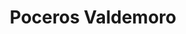 ---
id: 'service-17'
title: 'Poceros Valdemoro'
title2: 'Desatascos en Valdemoro'
lugar: 'Valdemoro'
mediumImage: 'renovation-lg.webp'
largeImage: 'desatascosvaldemoro-md.webp'
detailBreadcrumbSubTitle: 'Single Service'
metaContent: "✅Poceros en Valdemoro. 🔝 Empresa de desatascos en Valdemoro 24 horas. 📢 Desatrancos baratos con los mejores precios. ☎️​ 680 394 539"
detailBreadcrumbDesc: 'Empresa de poceros en Valdemoro con los mejores precios'

detailSubTitle: 'Empresa de poceros en Valdemoro con los mejores precios. Llámanos y compruébalo'

parrafo: "Los mejores precios en desatascos en Valdemoro, mejoramos tu presupuesto. Llámanos y compruébalo."


descripcion: 'En Grupal sabemos los problemas que pueden llegar a ocasionar los atascos de tuberías y, para evitar que nuestros clientes sufran sus consecuencias, llevamos más de 25 años llevando a cabo desatascos en Valdemoro. Llevamos a cabo toda clase de trabajos de pocería en Valdemoro y alrededores, ofreciéndote un equipo profesional equipado con la mejor tecnología. '

descripcion1: "Nuestros poceros son los más cualificados del sector por lo que podemos presumir de ofrecerte un servicio de calidad. Esto se traduce en llevar a cabo servicios de desatascos de forma rápida y sencilla, con un presupuesto de lo más ajustado. Si necesitas la construcción de un pozo o una limpieza / mantenimiento de sus tuberías, te ofrecemos la solución que necesitas. "

detailDesc: 'El principal objetivo que perseguimos en Grupal es llevar a cabo desatascos en Valdemoro y alrededores de Madrid a un precio de lo más económico. Además de ser los más económicos del sector, somos capaces de proporcionarte el mejor servicio para que acabar con un atasco en tus tuberías no suponga un problema en tu economía.'

descripcion2: "Si quieres contactar con nosotros, puedes hacerlo a través de WhatsApp con lo que podremos darte una asistencia mucho más personalizada."

option1: "Nuestros poceros en se dedican a una gran cantidad de funciones. En primer lugar, somos expertos en la creación de pozos. Si necesitas que llevemos a cabo una perforación o construcción de estos, te prepararemos un pozo con todo lo necesario para que puedas sacar partido del mismo, como es la creación de tuberías y alcantarillado necesario para su buen funcionamiento. En este alcantarillado se desviarán los depósitos y desechos de este."

option2: "Por otro lado, como es evidente, además de construirlos nos encargamos del buen estado y mantenimiento del mismo. De esta forma, si tienes que limpiar tu pozo o las tuberías y desagües de tu negocio o vivienda, llevamos a cabo toda clase de desatascos y desatranques para que el agua vuelva a correr con normalidad y tu pozo funcione a de nuevo a las mil maravillas.."

option3: "Si piensas en un pocero, es probable que te vengan a la mente imágenes de zanjas y excavaciones. Nuestros poceros en Valdemoro han logrado que esas imágenes formen parte del pasado y para ello cuentan con la más moderna tecnología con la que podemos llevar a cabo acciones que hace unos años eran inimaginables."

option4: "Gracias a nuestros avances tecnológicos podemos obtener agua del subsuelo con total facilidad, por lo que te podemos fabricar un pozo si así lo necesitas. Sin embargo, muchos de nuestros clientes lo que necesitan es que llevemos a cabo servicios de reparación y mantenimiento de sus tuberías. Emplear las más modernas técnicas del sector en este aspecto nos permite llevar a cabo estas tareas de reparación de la forma menos invasiva posible. Para hacerte una idea, somos capaces de reparar una tubería desde dentro, aprovechando el agujero que ha provocado su rotura."

option5: "Trabajamos con todo tipo de empresas y particulares, desde las obras más pequeñas hasta las más grandes."



contenido: '<ul>
<li>✔ COMUNIDADES DE PROPIETARIOS</li>
<li>✔ COMUNIDADES DE VECINOS</li>
<li>✔ ARQUITECTOS</li>
<li>✔ ADMINISTRADORES DE FINCAS</li>
<li>✔ MANTENIMIENTO DE EMPRESAS</li>
<li>✔ PROPIETARIOS DE CHALETS Y PISOS</li>
<li>✔ AYUNTAMIENTOS</li>
<li>✔ EMPRESAS CONSTRUCTORAS</li>
<li>✔ ASEGURADORAS</li>
<li>✔ COLEGIOS</li>
<li>✔ AUTÓNOMOS</li>
</ul><br/>
<p>Contamos con ofertas especiales en todos nuestros servicios destinadas a Empresas y Administradores de Fincas. <br/>
<a class="link" href="http://grupalsl.es/contacto">Contacta con nosotros </a>y pídenos toda la información que necesites.</p>
'

isFeatured: true
---